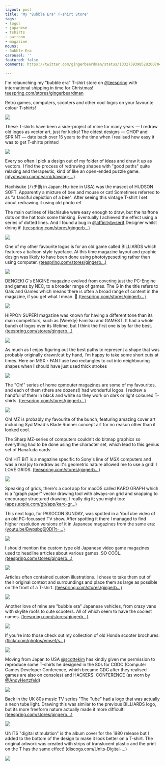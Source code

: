 ```yaml
---
layout: post
title: 'My "Bubble Era" T-shirt Store'
tags:
- logos
- japanese
- tshirts
- patreon
- magazine
nouns:
- Bubble Era
carousel: ''
featured: false
comments: https://twitter.com/gingerbeardman/status/1332759398528200704

---
```

I'm relaunching my "bubble era" T-shirt store on [@teespring](https://twitter.com/teespring) with international shipping in time for Christmas! [teespring.com/stores/gingerbeardman](https://teespring.com/stores/gingerbeardman "https://teespring.com/stores/gingerbeardman")

Retro games, computers, scooters and other cool logos on your favourite colour T-shirts!

![](https://pbs.twimg.com/media/En7hM0SXMAMs_g8.jpg)

These T-shirts have been a side-project of mine for many years — I redraw old logos as vector art, just for kicks! The oldest designs — CHOP and SPRINT — date back over 15 years to the time when I realised how easy it was to get T-shirts printed

![](https://pbs.twimg.com/media/En7hzWRWMAQZBL4.jpg)

Every so often I pick a design out of my folder of ideas and draw it up as vectors. I find the process of redrawing shapes with "good paths" quite relaxing and therapeutic, kind of like an open-ended puzzle game. [(glyphsapp.com/learn/drawing-…)](https://glyphsapp.com/learn/drawing-good-paths)

Hachisuke (ハチ助 in Japan; Hu-bee in USA) was the mascot of HUDSON SOFT. Apparently a mixture of bee and mouse or cat! Sometimes referred to as "a fanciful depiction of a bee". After seeing this vintage T-shirt I set about redrawing it using old photo ref

The main outlines of Hachisuke were easy enough to draw, but the halftone dots on the hat took some thinking. Eventually I achieved the effect using a series of dotted lines. And I found a bug in [@affinitybyserif](https://twitter.com/affinitybyserif) Designer whilst doing it! [(teespring.com/stores/gingerb…)](https://teespring.com/stores/gingerbeardman)

![](https://pbs.twimg.com/media/En7iqFmXIAE6EwM.jpg)

One of my other favourite logos is for an old game called BILLIARDS which features a balloon style typeface. At this time magazine layout and graphic design was likely to have been done using phototypesetting rather than using computer. [(teespring.com/stores/gingerb…)](https://teespring.com/stores/gingerbeardman)

![](https://pbs.twimg.com/media/En7jBQ7XUAAbSpF.jpg)

DENGEKI G's ENGINE magazine evolved from covering just the PC-Engine and games by NEC, to a broader range of games. The G in the title refers to Gals and Games which means there is often a broad range of content in the magazine, if you get what I mean. 🍑 [(teespring.com/stores/gingerb…)](https://teespring.com/stores/gingerbeardman)

![](https://pbs.twimg.com/media/En7jKJMXYAEilHt.jpg)

HIPPON SUPER! magazine was known for having a different tone than its main competitors, such as (Weekly) Famitsu and GAMEST. It had a whole bunch of logos over its lifetime, but I think the first one is by far the best. [(teespring.com/stores/gingerb…)](https://teespring.com/stores/gingerbeardman)

![](https://pbs.twimg.com/media/En7jhToW8AYmsHz.jpg)

As much as I enjoy figuring out the best paths to represent a shape that was probably originally drawn/cut by hand, I'm happy to take some short cuts at times. Here on MSX・FAN I use two rectangles to cut into neighbouring shapes when I should have just used thick strokes

![](https://pbs.twimg.com/media/En7jxA3WEAE4W1g.jpg)

The "Oh!" series of home cpmouter magazines are some of my favourites, and each of them (there are dozens!) had wonderful logos. I redrew a handful of them in black and white so they work on dark or light coloured T-shirts. [(teespring.com/stores/gingerb…)](https://teespring.com/stores/gingerbeardman)

![](https://pbs.twimg.com/media/En7j7dLWEAMEa5i.jpg)

Oh! MZ is probably my favourite of the bunch, featuring amazing cover art including Syd Mead's Blade Runner concept art for no reason other than it looked cool.

The Sharp MZ-series of computers couldn't do bitmap graphics so everything had to be done using the character set, which lead to this genius set of Hanafuda cards:

Oh! HIT BIT is a magazine specific to Sony's line of MSX computers and was a real joy to redraw as it's geometric nature allowed me to use a grid! I LOVE GRIDS. [(teespring.com/stores/gingerb…)](https://teespring.com/stores/gingerbeardman)

![](https://pbs.twimg.com/media/En7kviqXYAATHQ6.jpg)

Speaking of grids, there's a cool app for macOS called KARO GRAPH which is a "graph paper" vector drawing tool with always-on grid and snapping to encourage structured drawing. I really dig it; you might too: [(apps.apple.com/gb/app/karo-gr…)](https://apps.apple.com/gb/app/karo-graph/id557536642?mt=12)

This next logo, for PASOCON SUNDAY, was spotted in a YouTube video of an old PC-focussed TV show. After spotting it there I managed to find higher resolution versions of it in Japanese magazines from the same era: [(youtu.be/Bwpsbg6j0DI?t=…)](https://youtu.be/Bwpsbg6j0DI?t=17)

![](https://pbs.twimg.com/media/En7k4U4XcAQ2rEH.jpg)

I should mention the custom type old Japanese video game magazines used to headline articles about various games. SO COOL. [(teespring.com/stores/gingerb…)](https://teespring.com/stores/gingerbeardman)

![](https://pbs.twimg.com/media/En7lUxaXUAI9MCL.jpg)

Articles often contained custom illustrations. I chose to take them out of their original context and surroundings and place them as large as possible on the front of a T-shirt. [(teespring.com/stores/gingerb…)](https://teespring.com/stores/gingerbeardman)

![](https://pbs.twimg.com/media/En7lp99XIAAhb_h.jpg)

Another love of mine are "bubble era" Japanese vehicles, from crazy vans with skylite roofs to cute scooters. All of which seem to have the coolest names. [(teespring.com/stores/gingerb…)](https://teespring.com/stores/gingerbeardman)

![](https://pbs.twimg.com/media/En7mC98WEAITxcn.jpg)

If you're into those check out my collection of old Honda scooter brochures: [(flickr.com/photos/emsef/s…)](https://www.flickr.com/photos/emsef/sets/72157594288027610/)

![](https://pbs.twimg.com/media/En7mRx9W8AEfGUB.jpg)

Moving from Japan to USA [@scottekim](https://twitter.com/scottekim) has kindly given me permission to reproduce some T-shirts he designed in the 80s for CGDC (Computer Games Developer Conference, which became GDC after they realised games are also on consoles) and HACKERS' CONFERENCE (as worn by [@AndyHertzfeld](https://twitter.com/AndyHertzfeld))

![](https://pbs.twimg.com/media/En7mpMLXMAE7h0w.jpg)

Back in the UK 80s music TV series "The Tube" had a logo that was actually a neon tube light. Drawing this was similar to the previous BILLIARDS logo, but its more freeform nature actually made it more difficult! [(teespring.com/stores/gingerb…)](https://teespring.com/stores/gingerbeardman)

![](https://pbs.twimg.com/media/En7nL08W8AY5Rl_.jpg)

UNITS "digital stimulation" is the album cover for the 1980 release but I added to the bottom of the design to make it look better on a T-shirt. The original artwork was created with strips of translucent plastic and the print on the T has the same effect! [(discogs.com/Units-Digital-…)](https://www.discogs.com/Units-Digital-Stimulation/release/234909)

![](https://pbs.twimg.com/media/En7nlsiW4AE8u3Y.jpg)